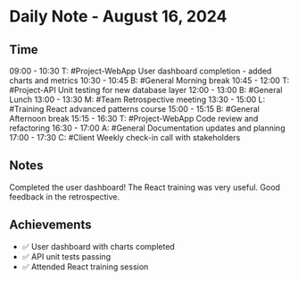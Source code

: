 # Daily Note - August 16, 2024

## Time

09:00 - 10:30 T: #Project-WebApp User dashboard completion - added charts and metrics
10:30 - 10:45 B: #General Morning break
10:45 - 12:00 T: #Project-API Unit testing for new database layer
12:00 - 13:00 B: #General Lunch
13:00 - 13:30 M: #Team Retrospective meeting
13:30 - 15:00 L: #Training React advanced patterns course
15:00 - 15:15 B: #General Afternoon break
15:15 - 16:30 T: #Project-WebApp Code review and refactoring
16:30 - 17:00 A: #General Documentation updates and planning
17:00 - 17:30 C: #Client Weekly check-in call with stakeholders

## Notes

Completed the user dashboard! The React training was very useful. Good feedback in the retrospective.

## Achievements

- ✅ User dashboard with charts completed
- ✅ API unit tests passing
- ✅ Attended React training session
